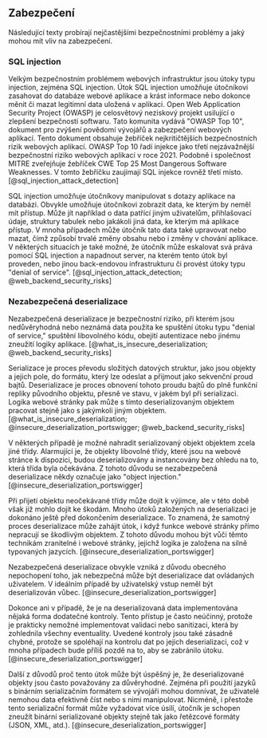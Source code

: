 
## Zabezpečení

Následující texty probírají nejčastějšími bezpečnostními problémy a jaký mohou mít vliv na zabezpečení.

### SQL injection

Velkým bezpečnostním problémem webových infrastruktur jsou útoky typu injection,
zejména SQL injection.
Útok SQL injection umožňuje útočníkovi zasahovat do databáze webové aplikace
a krást informace nebo dokonce měnit či mazat legitimní data uložená v aplikaci.
Open Web Application Security Project (OWASP) je celosvětový neziskový projekt usilující
o zlepšení bezpečnosti softwaru.
Tato komunita vydává "OWASP Top 10", dokument pro zvýšení povědomí vývojářů a zabezpečení webových aplikací.
Tento dokument obsahuje žebříček nejkritičtějších bezpečnostních rizik webových aplikací.
OWASP Top 10 řadí injekce jako třetí nejzávažnější bezpečnostní riziko webových aplikací v roce 2021.
Podobně i společnost MITRE zveřejňuje žebříček CWE Top 25 Most Dangerous Software Weaknesses.
V tomto žebříčku zaujímají SQL injekce rovněž třetí místo. [@sql_injection_attack_detection]

SQL injection umožňuje útočníkovy manipulovat s dotazy aplikace na databázi.
Obvykle umožňuje útočníkovi zobrazit data, ke kterým by neměl mít přístup.
Může jít například o data patřící jiným uživatelům, přihlašovací údaje,
struktury tabulek nebo jakákoli jiná data, ke kterým má aplikace přístup.
V mnoha případech může útočník tato data také upravovat nebo mazat,
čímž způsobí trvalé změny obsahu nebo i změny v chování aplikace.
V některých situacích je také možné, že útočník může eskalovat svá práva pomocí SQL injection
a napadnout server, na kterém tento útok byl proveden,
nebo jinou back-endovou infrastrukturu či provést útoky typu "denial of service". [@sql_injection_attack_detection; @web_backend_security_risks]

### Nezabezpečená deserializace

Nezabezpečená deserializace je bezpečnostní riziko,
při kterém jsou nedůvěryhodná nebo neznámá data použita ke spuštění útoku typu "denial of service,"
spuštění libovolného kódu, obejití autentizace nebo jinému zneužití logiky aplikace. [@what_is_insecure_deserialization; @web_backend_security_risks]

Serializace je proces převodu složitých datových struktur, jako jsou objekty a jejich pole, do formátu,
který lze odeslat a přijmout jako sekvenční proud bajtů.
Deserializace je proces obnovení tohoto proudu bajtů do plně funkční repliky původního objektu,
přesně ve stavu, v jakém byl při serializaci.
Logika webové stránky pak může s tímto deserializovaným objektem pracovat stejně jako s jakýmkoli jiným objektem. [@what_is_insecure_deserialization; @insecure_deserialization_portswigger; @web_backend_security_risks]

V některých případě je možné nahradit serializovaný objekt objektem zcela jiné třídy.
Alarmující je, že objekty libovolné třídy, které jsou na webové stránce k dispozici,
budou deserializovány a instancovány bez ohledu na to, která třída byla očekávána.
Z tohoto důvodu se nezabezpečená deserializace někdy označuje jako "object injection." [@insecure_deserialization_portswigger]

Při přijetí objektu neočekávané třídy může dojít k výjimce,
ale v této době však již mohlo dojít ke škodám.
Mnoho útoků založených na deserializaci je dokonáno ještě před dokončením deserializace.
To znamená, že samotný proces deserializace může zahájit útok,
i když funkce webové stránky přímo nepracují se škodlivým objektem.
Z tohoto důvodu mohou být vůči těmto technikám zranitelné i webové stránky,
jejichž logika je založena na silně typovaných jazycích. [@insecure_deserialization_portswigger]

Nezabezpečená deserializace obvykle vzniká z důvodu obecného nepochopení toho,
jak nebezpečná může být deserializace dat ovládaných uživatelem.
V ideálním případě by uživatelský vstup neměl být deserializován vůbec. [@insecure_deserialization_portswigger]

Dokonce ani v případě, že je na deserializovaná data implementována nějaká forma dodatečné kontroly.
Tento přístup je často neúčinný, protože je prakticky nemožné implementovat validaci nebo sanitizaci,
která by zohlednila všechny eventuality.
Uvedené kontroly jsou také zásadně chybné, protože se spoléhají na kontrolu dat po jejich deserializaci,
což v mnoha případech bude příliš pozdě na to, aby se zabránilo útoku. [@insecure_deserialization_portswigger]

Další z důvodů proč tento útok může být úspěšný je,
že deserializované objekty jsou často považovány za důvěryhodné.
Zejména při použití jazyků s binárním serializačním formátem se vývojáři mohou domnívat,
že uživatelé nemohou data efektivně číst nebo s nimi manipulovat.
Nicméně, i přestože tento serializační formát může vyžadovat více úsilí,
útočník je schopen zneužít binární serializované objekty stejně tak jako řetězcové formáty (JSON, XML, atd.). [@insecure_deserialization_portswigger]
